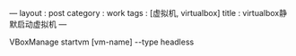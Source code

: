 &#x2014;
layout : post
category : work
tags : [虚拟机, virtualbox]
title : virtualbox静默启动虚拟机
&#x2014;


VBoxManage startvm [vm-name] --type headless


